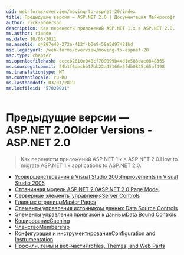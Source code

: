 ```yaml
---
uid: web-forms/overview/moving-to-aspnet-20/index
title: Предыдущие версии — ASP.NET 2.0 | Документация Майкрософт
author: rick-anderson
description: Как перенести приложений ASP.NET 1.x в ASP.NET 2.0.
ms.author: riande
ms.date: 10/05/2011
ms.assetid: d4287e40-272a-412f-b0e9-59a5d97421bd
msc.legacyurl: /web-forms/overview/moving-to-aspnet-20
msc.type: chapter
ms.openlocfilehash: ccccb2610e040cf709099b44d1e583eae0848365
ms.sourcegitcommit: 24b1f6decbb17bb22a45166e5fdb0845c65af498
ms.translationtype: MT
ms.contentlocale: ru-RU
ms.lasthandoff: 03/01/2019
ms.locfileid: "57020921"
---
```

<a name="older-versions---aspnet-20"></a><span data-ttu-id="091a6-103">Предыдущие версии — ASP.NET 2.0</span><span class="sxs-lookup"><span data-stu-id="091a6-103">Older Versions - ASP.NET 2.0</span></span>
====================
> <span data-ttu-id="091a6-104">Как перенести приложений ASP.NET 1.x в ASP.NET 2.0.</span><span class="sxs-lookup"><span data-stu-id="091a6-104">How to migrate ASP.NET 1.x applications to ASP.NET 2.0.</span></span>


- [<span data-ttu-id="091a6-105"> Усовершенствования в Visual Studio 2005</span><span class="sxs-lookup"><span data-stu-id="091a6-105">Improvements in Visual Studio 2005</span></span>](improvements-in-visual-studio-2005.md)
- [<span data-ttu-id="091a6-106">Страничная модель ASP.NET 2.0</span><span class="sxs-lookup"><span data-stu-id="091a6-106">ASP.NET 2.0 Page Model</span></span>](the-asp-net-2-0-page-model.md)
- [<span data-ttu-id="091a6-107">Серверные элементы управления</span><span class="sxs-lookup"><span data-stu-id="091a6-107">Server Controls</span></span>](server-controls.md)
- [<span data-ttu-id="091a6-108">Главные страницы</span><span class="sxs-lookup"><span data-stu-id="091a6-108">Master Pages</span></span>](master-pages.md)
- [<span data-ttu-id="091a6-109">Элементы управления источником данных </span><span class="sxs-lookup"><span data-stu-id="091a6-109">Data Source Controls</span></span>](data-source-controls.md)
- [<span data-ttu-id="091a6-110">Элементы управления привязкой к данным</span><span class="sxs-lookup"><span data-stu-id="091a6-110">Data Bound Controls</span></span>](data-bound-controls.md)
- [<span data-ttu-id="091a6-111">Кэширование</span><span class="sxs-lookup"><span data-stu-id="091a6-111">Caching</span></span>](caching.md)
- [<span data-ttu-id="091a6-112">Членство</span><span class="sxs-lookup"><span data-stu-id="091a6-112">Membership</span></span>](membership.md)
- [<span data-ttu-id="091a6-113">Конфигурация и инструментирование</span><span class="sxs-lookup"><span data-stu-id="091a6-113">Configuration and Instrumentation</span></span>](configuration-and-instrumentation.md)
- [<span data-ttu-id="091a6-114">Профили, темы и веб-части</span><span class="sxs-lookup"><span data-stu-id="091a6-114">Profiles, Themes, and Web Parts</span></span>](profiles-themes-and-web-parts.md)
